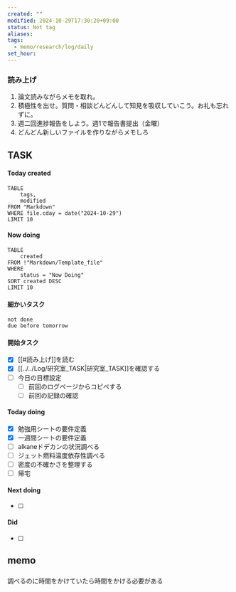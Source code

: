 ```yaml
---
created: ""
modified: 2024-10-29T17:30:20+09:00
status: Not tag
aliases: 
tags:
  - memo/research/log/daily
set_hour: 
---
```



### 読み上げ
1. 論文読みながらメモを取れ。
2. 積極性を出せ。質問・相談どんどんして知見を吸収していこう。お礼も忘れずに。
3. 週二回進捗報告をしよう。週1で報告書提出（金曜）
4. どんどん新しいファイルを作りながらメモしろ
## TASK
#### Today created
```dataview
TABLE
	tags, 
	modified
FROM "Markdown"
WHERE file.cday = date("2024-10-29")
LIMIT 10
```
#### Now doing
```dataview
TABLE
	created
FROM !"Markdown/Template_file"
WHERE
	status = "Now Doing"
SORT created DESC
LIMIT 10
```
#### 細かいタスク
```tasks
not done 
due before tomorrow
```
#### 開始タスク
- [x] [[#読み上げ]]を読む
- [x] [[../../Log/研究室_TASK|研究室_TASK]]を確認する
- [ ] 今日の目標設定
	- [ ] 前回のログページからコピペする
	- [ ] 前回の記録の確認
#### Today doing
- [x] 勉強用シートの要件定義
- [x] 一週間シートの要件定義
- [ ] alkaneドデカンの状況調べる
- [ ] ジェット燃料温度依存性調べる
- [ ] 密度の不確かさを整理する
- [ ] 帰宅
#### Next doing
- [ ] 
#### Did
- [ ] 
## memo
### 
調べるのに時間をかけていたら時間をかける必要がある